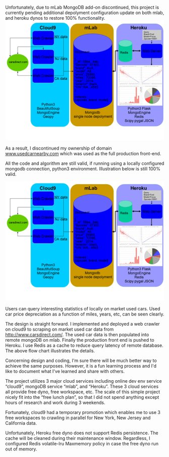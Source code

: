 Unfortunately, due to mLab MongoDB add-on discontinued, this project is currently pending additional depolyment configuration update on both mlab, and heroku dynos to restore 100% functionality.
![image](https://github.com/botaojia/cars/blob/master/flowChart.png)

As a result, I discontinued my ownership of domain www.usedcarnearby.com which was used as the full production front-end.

All the code and algorithm are still valid, if running using a locally configured mongodb connection, python3 environment.
Illustration below is still 100% valid.

![image](https://github.com/botaojia/cars/blob/master/flowChart.png)

Users can query interesting statistics of locally on market used cars. Used car price depreciation as a function of miles, years, etc, can be seen clearly.

The design is straight forward. I implemented and deployed a web crawler on cloud9 to scraping on market used car data from http://www.carsdirect.com/. The used car data is then populated into remote mongoDB on mlab. Finally the production front end is pushed to Heroku. I use Redis as a cache to reduce  query latency of remote database. The above flow chart illustrates the details.

Concerning design and coding, I'm sure there will be much better way to achieve the same purposes. However, it is a fun learning process and I'd like to document what I've learned and share with others.

The project utilizes 3 major cloud services including online dev env service “cloud9”, mongoDB service “mlab”, and “Heroku”. These 3 cloud services all provide free dyno, free workspace, etc. The scale of this simple project nicely fit into the “free lunch plan”, so that I did not spend anything except hours of research and work during 3 weekends.

Fortunately, cloud9 had a temporary promotion which enables me to use 3 free workspaces to crawling in parallel for New York, New Jersey and California data. 

Unfortunately, Heroku free dyno does not support Redis persistence. The cache will be cleaned during their maintenance window. Regardless, I configured Redis volatile-lru Maxmemory policy in case the free dyno run out of memory.
